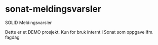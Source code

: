 # sonat-meldingsvarsler
SOLID Meldingsvarsler

Dette er et DEMO prosjekt. 
Kun for bruk internt i Sonat som oppgave ifm. fagdag
